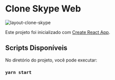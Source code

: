 # Clone Skype Web

![layout-clone-skype](https://user-images.githubusercontent.com/9463295/99867053-004b7a00-2b95-11eb-832b-0dd64cddb083.jpeg)

Este projeto foi inicializado com [Create React App](https://github.com/facebook/create-react-app).

## Scripts Disponíveis
No diretório do projeto, você pode executar:

### `yarn start`



